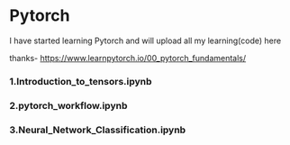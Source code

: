 # Pytorch
 I have started learning Pytorch and will upload all my learning(code) here

thanks- https://www.learnpytorch.io/00_pytorch_fundamentals/

### 1.Introduction_to_tensors.ipynb 
### 2.pytorch_workflow.ipynb
### 3.Neural_Network_Classification.ipynb
